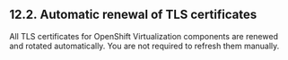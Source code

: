 ## 12.2. Automatic renewal of TLS certificates




All TLS certificates for OpenShift Virtualization components are renewed and rotated automatically. You are not required to refresh them manually.

